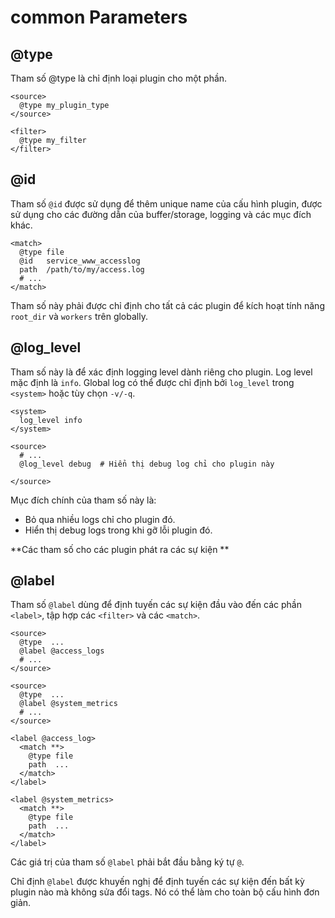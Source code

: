 # common Parameters
## @type
Tham số @type là chỉ định loại plugin cho một phần.
```
<source>
  @type my_plugin_type
</source>

<filter>
  @type my_filter
</filter>
```

## @id
Tham số `@id` được sử dụng để thêm unique name của cấu hình plugin, được sử dụng cho các đường dẫn của buffer/storage, logging và các mục đích khác.
```
<match>
  @type file
  @id   service_www_accesslog
  path  /path/to/my/access.log
  # ...
</match>
```
Tham số này phải được chỉ định cho tất cả các plugin để kích hoạt tính năng `root_dir` và `workers` trên globally.

## @log_level
Tham số này là để xác định logging level dành riêng cho plugin. Log level mặc định là `info`. Global log có thể được chỉ định bởi `log_level` trong `<system>` hoặc tùy chọn `-v/-q`.
```
<system>
  log_level info
</system>

<source>
  # ...
  @log_level debug  # Hiển thị debug log chỉ cho plugin này

</source>
```
Mục đích chính của tham số này là:

+ Bỏ qua nhiều logs chỉ cho plugin đó.
+ Hiển thị debug logs trong khi gỡ lỗi plugin đó.

**Các tham số cho các plugin phát ra các sự kiện
**
## @label
Tham số `@label` dùng để định tuyến các sự kiện đầu vào đến các phần `<label>`, tập hợp các `<filter>` và các `<match>`.
```
<source>
  @type  ...
  @label @access_logs
  # ...
</source>

<source>
  @type  ...
  @label @system_metrics
  # ...
</source>

<label @access_log>
  <match **>
    @type file
    path  ...
  </match>
</label>

<label @system_metrics>
  <match **>
    @type file
    path  ...
  </match>
</label>
```
Các giá trị của tham số `@label` phải bắt đầu bằng ký tự `@`.

Chỉ định `@label` được khuyến nghị để định tuyến các sự kiện đến bất kỳ plugin nào mà không sửa đổi tags. Nó có thể làm cho toàn bộ cấu hình đơn giản.
